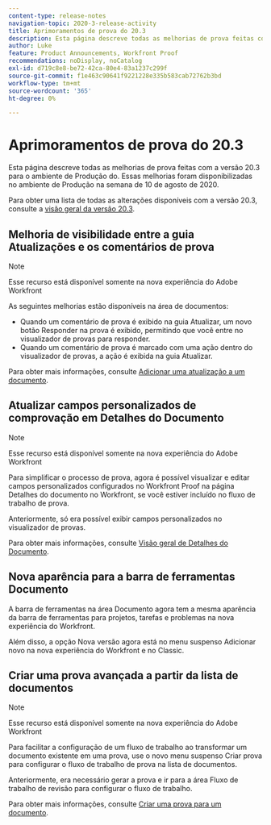 ```yaml
---
content-type: release-notes
navigation-topic: 2020-3-release-activity
title: Aprimoramentos de prova do 20.3
description: Esta página descreve todas as melhorias de prova feitas com a versão 20.3 para o ambiente de Produção do. Essas melhorias foram disponibilizadas no ambiente de Produção na semana de 10 de agosto de 2020.
author: Luke
feature: Product Announcements, Workfront Proof
recommendations: noDisplay, noCatalog
exl-id: d719c8e8-be72-42ca-80e4-83a1237c299f
source-git-commit: f1e463c90641f9221228e335b583cab72762b3bd
workflow-type: tm+mt
source-wordcount: '365'
ht-degree: 0%

---
```


# Aprimoramentos de prova do 20.3

Esta página descreve todas as melhorias de prova feitas com a versão 20.3 para o ambiente de Produção do. Essas melhorias foram disponibilizadas no ambiente de Produção na semana de 10 de agosto de 2020.

Para obter uma lista de todas as alterações disponíveis com a versão 20.3, consulte a [visão geral da versão 20.3](../../../product-announcements/product-releases/20.3-release-activity/20-3-release-overview.md).

## Melhoria de visibilidade entre a guia Atualizações e os comentários de prova

>[!NOTE]
>
>Esse recurso está disponível somente na nova experiência do Adobe Workfront

As seguintes melhorias estão disponíveis na área de documentos:

* Quando um comentário de prova é exibido na guia Atualizar, um novo botão Responder na prova é exibido, permitindo que você entre no visualizador de provas para responder.
* Quando um comentário de prova é marcado com uma ação dentro do visualizador de provas, a ação é exibida na guia Atualizar.

Para obter mais informações, consulte [Adicionar uma atualização a um documento](../../../documents/managing-documents/add-update-documents.md).

## Atualizar campos personalizados de comprovação em Detalhes do Documento

>[!NOTE]
>
>Esse recurso está disponível somente na nova experiência do Adobe Workfront

Para simplificar o processo de prova, agora é possível visualizar e editar campos personalizados configurados no Workfront Proof na página Detalhes do documento no Workfront, se você estiver incluído no fluxo de trabalho de prova.

Anteriormente, só era possível exibir campos personalizados no visualizador de provas.

Para obter mais informações, consulte [Visão geral de Detalhes do Documento](../../../documents/managing-documents/document-details-overview.md).

## Nova aparência para a barra de ferramentas Documento

A barra de ferramentas na área Documento agora tem a mesma aparência da barra de ferramentas para projetos, tarefas e problemas na nova experiência do Workfront.

Além disso, a opção Nova versão agora está no menu suspenso Adicionar novo na nova experiência do Workfront e no Classic.

## Criar uma prova avançada a partir da lista de documentos

>[!NOTE]
>
>Esse recurso está disponível somente na nova experiência do Adobe Workfront

Para facilitar a configuração de um fluxo de trabalho ao transformar um documento existente em uma prova, use o novo menu suspenso Criar prova para configurar o fluxo de trabalho de prova na lista de documentos.

Anteriormente, era necessário gerar a prova e ir para a área Fluxo de trabalho de revisão para configurar o fluxo de trabalho.

Para obter mais informações, consulte [Criar uma prova para um documento](../../../review-and-approve-work/proofing/creating-proofs-within-workfront/generate-proof-for-a-document.md).

